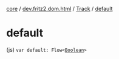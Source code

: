 [core](../../index.md) / [dev.fritz2.dom.html](../index.md) / [Track](index.md) / [default](./default.md)

# default

(js) `var default: Flow<`[`Boolean`](https://kotlinlang.org/api/latest/jvm/stdlib/kotlin/-boolean/index.html)`>`